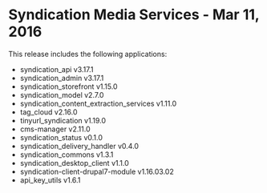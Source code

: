 
Syndication Media Services - Mar 11, 2016
======================

This release includes the following applications:

- syndication_api v3.17.1
- syndication_admin v3.17.1
- syndication_storefront v1.15.0
- syndication_model v2.7.0
- syndication_content_extraction_services v1.11.0
- tag_cloud v2.16.0
- tinyurl_syndication v1.19.0
- cms-manager v2.11.0
- syndication_status v0.1.0
- syndication_delivery_handler v0.4.0
- syndication_commons v1.3.1
- syndication_desktop_client v1.1.0
- syndication-client-drupal7-module v1.16.03.02
- api_key_utils v1.6.1

